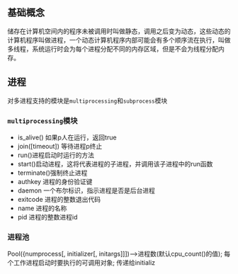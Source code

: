 ## 基础概念
储存在计算机空间内的程序未被调用时叫做静态，调用之后变为动态，这些动态的计算机程序叫做进程，一个动态计算机程序内部可能会有多个顺序流在执行，叫做多线程，系统运行时会为每个进程分配不同的内存区域，但是不会为线程分配内存。

## 进程
对多进程支持的模块是`multiprocessing`和`subprocess`模块

### `multiprocessing`模块
- is_alive() 如果p人在运行，返回true
- join([timeout]) 等待进程p终止
- run()进程启动时运行的方法
- start()启动进程，这将代表进程的子进程，并调用该子进程中的run函数
- terminate()强制终止进程
- authkey 进程的身份验证键
- daemon 一个布尔标识，指示进程是否是后台进程
- exitcode 进程的整数退出代码
- name 进程的名称
- pid 进程的整数进程id

### 进程池
Pool({numprocess[, initializer[, initargs]]])-->进程数(默认cpu_count()的值); 每个工作进程启动时要执行的可调用对象; 传递给initializ
<!--stackedit_data:
eyJoaXN0b3J5IjpbLTEzNzQwODE1NjQsNzQ0NTIxMTkxLDE4Nj
M3MDI2MjJdfQ==
-->